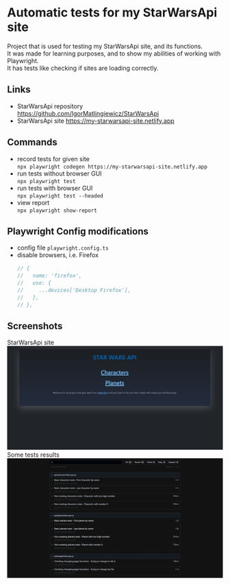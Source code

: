 # Automatic tests for my StarWarsApi site
Project that is used for testing my StarWarsApi site, and its functions.<br>
It was made for learning purposes, and to show my abilities of working with Playwright.<br>
It has tests like checking if sites are loading correctly.
## Links
- StarWarsApi repository https://github.com/IgorMatlingiewicz/StarWarsApi
- StarWarsApi site https://my-starwarsapi-site.netlify.app

## Commands
- record tests for given site  
`npx playwright codegen https://my-starwarsapi-site.netlify.app`
- run tests without browser GUI  
`npx playwright test`
- run tests with browser GUI  
`npx playwright test --headed`
- view report  
`npx playwright show-report`

## Playwright Config modifications
- config file `playwright.config.ts`
- disable browsers, i.e. Firefox  
    ```javascript
    // {
    //   name: 'firefox',
    //   use: {
    //     ...devices['Desktop Firefox'],
    //   },
    // },
    ```

## Screenshots
StarWarsApi site
![Alt text](/screenshots/site.jpg?raw=true "menu")
Some tests results
![Alt text](/screenshots/testsResults.jpg?raw=true "menu")